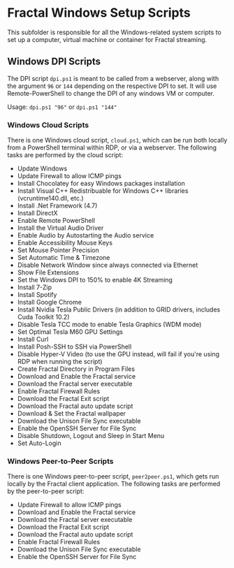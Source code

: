 # Fractal Windows Setup Scripts

This subfolder is responsible for all the Windows-related system scripts to set up a computer, virtual machine or container for Fractal streaming.

## Windows DPI Scripts

The DPI script `dpi.ps1` is meant to be called from a webserver, along with the argument `96` or `144` depending on the respective DPI to set. It will use Remote-PowerShell to change the DPI of any windows VM or computer.

Usage: ```dpi.ps1 "96"``` or ```dpi.ps1 "144"```

### Windows Cloud Scripts

There is one Windows cloud script, `cloud.ps1`, which can be run both locally from a PowerShell terminal within RDP, or via a webserver. The following tasks are performed by the cloud script:

- Update Windows
- Update Firewall to allow ICMP pings
- Install Chocolatey for easy Windows packages installation
- Install Visual C++ Redistribuable for Windows C++ libraries (vcruntime140.dll, etc.)
- Install .Net Framework (4.7)
- Install DirectX
- Enable Remote PowerShell
- Install the Virtual Audio Driver
- Enable Audio by Autostarting the Audio service
- Enable Accessibility Mouse Keys
- Set Mouse Pointer Precision
- Set Automatic Time & Timezone
- Disable Network Window since always connected via Ethernet
- Show File Extensions
- Set the Windows DPI to 150% to enable 4K Streaming
- Install 7-Zip
- Install Spotify
- Install Google Chrome
- Install Nvidia Tesla Public Drivers (in addition to GRID drivers, includes Cuda Toolkit 10.2)
- Disable Tesla TCC mode to enable Tesla Graphics (WDM mode)
- Set Optimal Tesla M60 GPU Settings
- Install Curl
- Install Posh-SSH to SSH via PowerShell
- Disable Hyper-V Video (to use the GPU instead, will fail if you're using RDP when running the script)
- Create Fractal Directory in Program Files
- Download and Enable the Fractal service
- Download the Fractal server executable
- Enable Fractal Firewall Rules
- Download the Fractal Exit script
- Download the Fractal auto update script
- Download & Set the Fractal wallpaper
- Download the Unison File Sync executable
- Enable the OpenSSH Server for File Sync
- Disable Shutdown, Logout and Sleep in Start Menu
- Set Auto-Login

### Windows Peer-to-Peer Scripts

There is one Windows peer-to-peer script, `peer2peer.ps1`, which gets run locally by the Fractal client application. The following tasks are performed by the peer-to-peer script:

- Update Firewall to allow ICMP pings
- Download and Enable the Fractal service
- Download the Fractal server executable
- Download the Fractal Exit script
- Download the Fractal auto update script
- Enable Fractal Firewall Rules
- Download the Unison File Sync executable
- Enable the OpenSSH Server for File Sync
